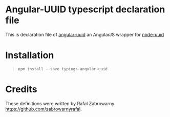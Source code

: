 # Angular-UUID typescript declaration file

This is declaration file of [angular-uuid](https://github.com/munkychop/angular-uuid) an AngularJS wrapper for [node-uuid](https://github.com/broofa/node-uuid)

# Installation
> `npm install --save typings-angular-uuid`

# Credits
These definitions were written by Rafal Zabrowarny <https://github.com/zabrowarnyrafal>.
